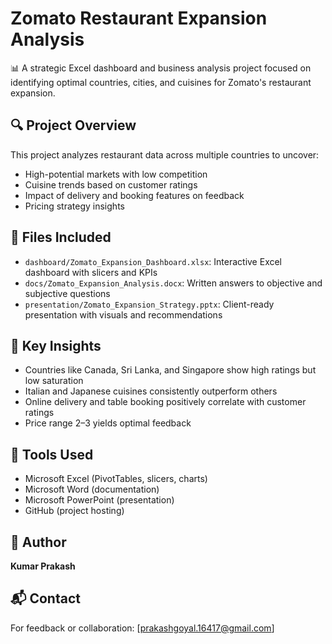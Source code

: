 # Zomato Restaurant Expansion Analysis

📊 A strategic Excel dashboard and business analysis project focused on identifying optimal countries, cities, and cuisines for Zomato's restaurant expansion.

## 🔍 Project Overview

This project analyzes restaurant data across multiple countries to uncover:

- High-potential markets with low competition
- Cuisine trends based on customer ratings
- Impact of delivery and booking features on feedback
- Pricing strategy insights

## 📁 Files Included

- `dashboard/Zomato_Expansion_Dashboard.xlsx`: Interactive Excel dashboard with slicers and KPIs
- `docs/Zomato_Expansion_Analysis.docx`: Written answers to objective and subjective questions
- `presentation/Zomato_Expansion_Strategy.pptx`: Client-ready presentation with visuals and recommendations

## 🧠 Key Insights

- Countries like Canada, Sri Lanka, and Singapore show high ratings but low saturation
- Italian and Japanese cuisines consistently outperform others
- Online delivery and table booking positively correlate with customer ratings
- Price range 2–3 yields optimal feedback

## 🚀 Tools Used

- Microsoft Excel (PivotTables, slicers, charts)
- Microsoft Word (documentation)
- Microsoft PowerPoint (presentation)
- GitHub (project hosting)

## 👤 Author

**Kumar Prakash**

## 📬 Contact

For feedback or collaboration: [prakashgoyal.16417@gmail.com]
